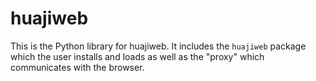 # huajiweb

This is the Python library for huajiweb. It includes the `huajiweb`
package which the user installs and loads as well as the "proxy" which
communicates with the browser.
